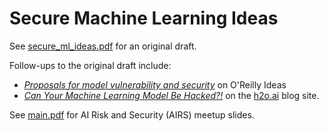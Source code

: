 # Secure Machine Learning Ideas

See [secure_ml_ideas.pdf](secure_ml_ideas.pdf) for an original draft.


Follow-ups to the original draft include:
* [*Proposals for model vulnerability and security*](https://www.oreilly.com/ideas/proposals-for-model-vulnerability-and-security) on O'Reilly Ideas
* [*Can Your Machine Learning Model Be Hacked?!*](https://www.h2o.ai/blog/can-your-machine-learning-model-be-hacked/) on the [h2o.ai](https://www.h2o.ai) blog site.


See [main.pdf](main.pdf) for AI Risk and Security (AIRS) meetup slides.

